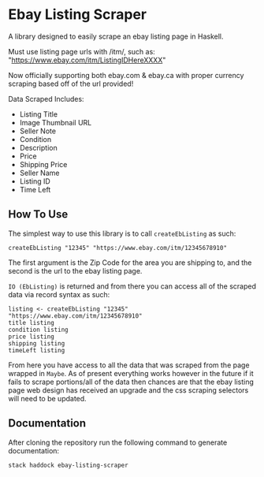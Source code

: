# Ebay Listing Scraper

A library designed to easily scrape an ebay listing page in Haskell.

Must use listing page urls with /itm/, such as: "https://www.ebay.com/itm/ListingIDHereXXXX"

Now officially supporting both ebay.com & ebay.ca with proper currency scraping based off of the url provided!

Data Scraped Includes:
- Listing Title
- Image Thumbnail URL
- Seller Note
- Condition
- Description
- Price
- Shipping Price
- Seller Name
- Listing ID
- Time Left 


## How To Use

The simplest way to use this library is to call `createEbListing` as such:
```
createEbListing "12345" "https://www.ebay.com/itm/12345678910"
```

The first argument is the Zip Code for the area you are shipping to, and the second is the url to the ebay listing page. 

`IO (EbListing)` is returned and from there you can access all of the scraped data via record syntax as such:
```
listing <- createEbListing "12345" "https://www.ebay.com/itm/12345678910"
title listing
condition listing
price listing
shipping listing
timeLeft listing
```

From here you have access to all the data that was scraped from the page wrapped in `Maybe`. As of present everything works however in the future if it fails to scrape portions/all of the data then chances are that the ebay listing page web design has received an upgrade and the css scraping selectors will need to be updated.


## Documentation

After cloning the repository run the following command to generate documentation:
```
stack haddock ebay-listing-scraper 
```

